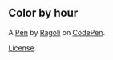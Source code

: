 Color by hour
-------------


A [Pen](https://codepen.io/Glucio/pen/dzOGrJ) by [Ragoli](http://codepen.io/Glucio) on [CodePen](http://codepen.io/).

[License](https://codepen.io/Glucio/pen/dzOGrJ/license).